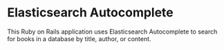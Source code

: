 # Elasticsearch Autocomplete

This Ruby on Rails application uses Elasticsearch Autocomplete to search for books in a database by title, author, or content.
